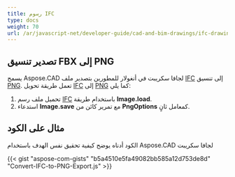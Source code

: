 ```yaml
---
title: رسوم IFC
type: docs
weight: 70
url: /ar/javascript-net/developer-guide/cad-and-bim-drawings/ifc-drawings/
---
```


## **تصدير تنسيق FBX إلى PNG**

يسمح Aspose.CAD لجافا سكريبت في أنغولار للمطورين بتصدير ملف [IFC](https://docs.fileformat.com/cad/ifc/) إلى تنسيق [PNG](https://docs.fileformat.com/image/png/).
تعمل طريقة تحويل [IFC](https://docs.fileformat.com/cad/ifc/) إلى [PNG](https://docs.fileformat.com/image/png/) كما يلي:

1. تحميل ملف رسم [IFC](https://docs.fileformat.com/cad/ifc/) باستخدام طريقة **Image.load**.
1. استدعاء **Image.save** مع تمرير كائن من **PngOptions** كمعامل ثانٍ.

## مثال على الكود

الكود أدناه يوضح كيفية تحقيق نفس الهدف باستخدام Aspose.CAD لجافا سكريبت

{{< gist "aspose-com-gists" "b5a4510e5fa49082bb585a12d753de8d" "Convert-IFC-to-PNG-Export.js" >}}
